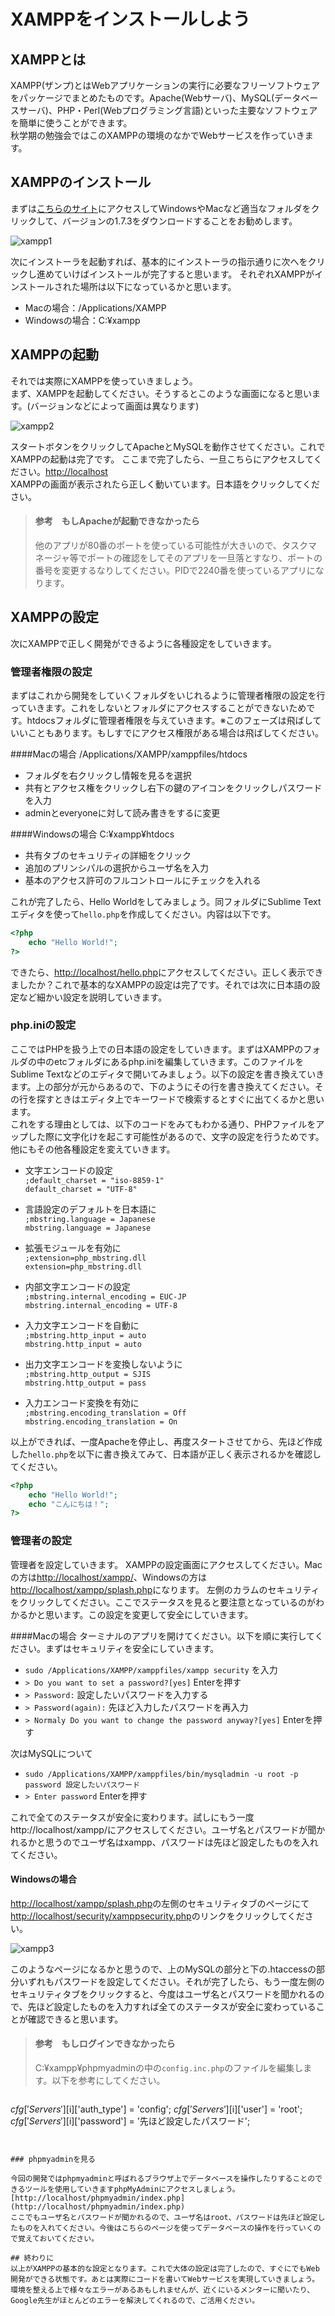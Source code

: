 # XAMPPをインストールしよう

## XAMPPとは

XAMPP(ザンプ)とはWebアプリケーションの実行に必要なフリーソフトウェアをパッケージでまとめたものです。Apache(Webサーバ)、MySQL(データベースサーバ)、PHP・Perl(Webプログラミング言語)といった主要なソフトウェアを簡単に使うことができます。  
秋学期の勉強会ではこのXAMPPの環境のなかでWebサービスを作っていきます。


## XAMPPのインストール

まずは<a href="http://sourceforge.net/projects/xampp/files/" target="_blank">こちらのサイト</a>にアクセスしてWindowsやMacなど適当なフォルダをクリックして、バージョンの1.7.3をダウンロードすることをお勧めします。

![xampp1](./images/xampp1.png)  
  
次にインストーラを起動すれば、基本的にインストーラの指示通りに次へをクリックし進めていけばインストールが完了すると思います。
それぞれXAMPPがインストールされた場所は以下になっているかと思います。

* Macの場合：/Applications/XAMPP
* Windowsの場合：C:¥xampp

## XAMPPの起動

それでは実際にXAMPPを使っていきましょう。  
まず、XAMPPを起動してください。そうするとこのような画面になると思います。(バージョンなどによって画面は異なります)

![xampp2](./images/xampp2.png)  

スタートボタンをクリックしてApacheとMySQLを動作させてください。これでXAMPPの起動は完了です。
ここまで完了したら、一旦こちらにアクセスしてください。[http://localhost](http://localhost)  
XAMPPの画面が表示されたら正しく動いています。日本語をクリックしてください。

> #### 参考　もしApacheが起動できなかったら
> 他のアプリが80番のポートを使っている可能性が大きいので、タスクマネージャ等でポートの確認をしてそのアプリを一旦落とすなり、ポートの番号を変更するなりしてください。PIDで2240番を使っているアプリになります。

## XAMPPの設定

次にXAMPPで正しく開発ができるように各種設定をしていきます。

### 管理者権限の設定

まずはこれから開発をしていくフォルダをいじれるように管理者権限の設定を行っていきます。これをしないとフォルダにアクセスすることができないためです。htdocsフォルダに管理者権限を与えていきます。※このフェーズは飛ばしていいこともあります。もしすでにアクセス権限がある場合は飛ばしてください。

####Macの場合
/Applications/XAMPP/xamppfiles/htdocs 

* フォルダを右クリックし情報を見るを選択
* 共有とアクセス権をクリックし右下の鍵のアイコンをクリックしパスワードを入力
* adminとeveryoneに対して読み書きをするに変更

####Windowsの場合
C:¥xampp¥htdocs

* 共有タブのセキュリティの詳細をクリック
* 追加のプリンシパルの選択からユーザ名を入力
* 基本のアクセス許可のフルコントロールにチェックを入れる

これが完了したら、Hello Worldをしてみましょう。同フォルダにSublime Textエディタを使って`hello.php`を作成してください。内容は以下です。

```php
<?php
    echo "Hello World!";
?>
```

できたら、[http://localhost/hello.php](http://localhost/hello.php)にアクセスしてください。正しく表示できましたか？これで基本的なXAMPPの設定は完了です。それでは次に日本語の設定など細かい設定を説明していきます。


### php.iniの設定

ここではPHPを扱う上での日本語の設定をしていきます。まずはXAMPPのフォルダの中のetcフォルダにあるphp.iniを編集していきます。このファイルをSublime Textなどのエディタで開いてみましょう。以下の設定を書き換えていきます。上の部分が元からあるので、下のようにその行を書き換えてください。その行を探すときはエディタ上でキーワードで検索するとすぐに出てくるかと思います。  
これをする理由としては、以下のコードをみてもわかる通り、PHPファイルをアップした際に文字化けを起こす可能性があるので、文字の設定を行うためです。他にもその他各種設定を変えていきます。

* 文字エンコードの設定  
`;default_charset = "iso-8859-1"`  
`default_charset = "UTF-8"`

* 言語設定のデフォルトを日本語に  
`;mbstring.language = Japanese`  
`mbstring.language = Japanese`

* 拡張モジュールを有効に  
`;extension=php_mbstring.dll`  
`extension=php_mbstring.dll`

* 内部文字エンコードの設定  
`;mbstring.internal_encoding = EUC-JP`  
`mbstring.internal_encoding = UTF-8`

* 入力文字エンコードを自動に  
`;mbstring.http_input = auto`  
`mbstring.http_input = auto`

* 出力文字エンコードを変換しないように  
`;mbstring.http_output = SJIS`  
`mbstring.http_output = pass`

* 入力エンコード変換を有効に  
`;mbstring.encoding_translation = Off`  
`mbstring.encoding_translation = On`

以上ができれば、一度Apacheを停止し、再度スタートさせてから、先ほど作成した`hello.php`を以下に書き換えてみて、日本語が正しく表示されるかを確認してください。

```php
<?php
    echo "Hello World!";
    echo "こんにちは！";
?>
```

### 管理者の設定

管理者を設定していきます。
XAMPPの設定画面にアクセスしてください。Macの方は[http://localhost/xampp/](http://localhost/xampp/)、Windowsの方は[http://localhost/xampp/splash.php](http://localhost/xampp/splash.php)になります。
左側のカラムのセキュリティをクリックしてください。ここでステータスを見ると要注意となっているのがわかるかと思います。この設定を変更して安全にしていきます。

####Macの場合
ターミナルのアプリを開けてください。以下を順に実行してください。まずはセキュリティを安全にしていきます。

* `sudo /Applications/XAMPP/xamppfiles/xampp security` を入力
* `> Do you want to set a password?[yes]` Enterを押す
* `> Password:` 設定したいパスワードを入力する
* `> Password(again):` 先ほど入力したパスワードを再入力
* `> Normaly Do you want to change the password anyway?[yes]` Enterを押す

次はMySQLについて

* `sudo /Applications/XAMPP/xamppfiles/bin/mysqladmin -u root -p password 設定したいパスワード`
* `> Enter password` Enterを押す

これで全てのステータスが安全に変わります。試しにもう一度http://localhost/xampp/にアクセスしてください。ユーザ名とパスワードが聞かれるかと思うのでユーザ名はxampp、パスワードは先ほど設定したものを入れてください。

#### Windowsの場合

[http://localhost/xampp/splash.php](http://localhost/xampp/splash.php)の左側のセキュリティタブのページにて[http://localhost/security/xamppsecurity.php](http://localhost/security/xamppsecurity.php)のリンクをクリックしてください。

![xampp3](./images/xampp3.png)  

このようなページになるかと思うので、上のMySQLの部分と下の.htaccessの部分いずれもパスワードを設定してください。それが完了したら、もう一度左側のセキュリティタブをクリックすると、今度はユーザ名とパスワードを聞かれるので、先ほど設定したものを入力すれば全てのステータスが安全に変わっていることが確認できると思います。

> #### 参考　もしログインできなかったら
> C:¥xampp¥phpmyadminの中の`config.inc.php`のファイルを編集します。以下を参考にしてください。

>```php
$cfg['Servers'][$i]['auth_type'] = 'config';
$cfg['Servers'][$i]['user'] = 'root';
$cfg['Servers'][$i]['password'] = '先ほど設定したパスワード';
```


### phpmyadminを見る

今回の開発ではphpmyadminと呼ばれるブラウザ上でデータベースを操作したりすることのできるツールを使用していきますphpMyAdminにアクセスしましょう。[http://localhost/phpmyadmin/index.php](http://localhost/phpmyadmin/index.php)
ここでもユーザ名とパスワードが聞かれるので、ユーザ名はroot、パスワードは先ほど設定したものを入れてください。今後はこちらのページを使ってデータベースの操作を行っていくので覚えておいてください。

## 終わりに
以上がXAMPPの基本的な設定となります。これで大体の設定は完了したので、すぐにでもWeb開発ができる状態です。あとは実際にコードを書いてWebサービスを実現していきましょう。環境を整える上で様々なエラーがあるあもしれませんが、近くにいるメンターに聞いたり、Google先生がほとんどのエラーを解決してくれるので、ご活用ください。


